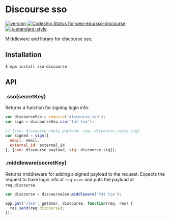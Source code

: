 # Discourse sso

[![version](https://img.shields.io/npm/v/sso-discourse.svg?style=flat-square)](https://www.npmjs.com/package/sso-discourse) [![Codeship Status for weo-edu/sso-discourse](https://img.shields.io/codeship/5b259310-a5bb-0132-f089-42192025a880/master.svg)](https://codeship.com/projects/66828) [![js-standard-style](https://img.shields.io/badge/code%20style-standard-brightgreen.svg?style=flat)](https://github.com/feross/standard)

Middleware and library for discourse sso;

## Installation

```
$ npm install sso-discourse
```

## API

### .sso(secretKey)

Returns a function for signing login info.

```js
var discourseSso = require('discourse-sso');
var sign = discourseSso.sso('fat tio');

// {sso: discourse_reply_payload, sig: discourse_reply_sig}
var signed = sign({
  email: email,
  external_id: external_id
}, {sso: discourse_payload, sig: discourse_sig});

```

### .middleware(secretKey)

Returns middleware for adding a signed payload to the request. Expects the request to have login info at `req.user` and puts the payload at `req.discourse`.

```js
var discourse = discourseSso.middleware('fat tio');

app.get('/sso', getUser, discourse, function(req, res) {
  res.send(req.discourse);
});

```
